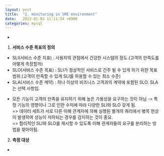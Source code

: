 ```yaml
---
layout: post
title:  "2. monitoring in SRE environment"
date:   2023-01-03 11:11:54 +0900
categories: mysql
---
```

* 
  
1. **서비스 수준 목표의 정의** 
- SLI(서비스 수준 지표) : 사용자의 관점에서 건강한 시스템의 정도.(고객의 만족도를 어떻게 측정할까)
- SLO(서비스 수준 목표) : SLI가 정상적인 서비스로 간주 될 수 있게 하기 위한 목표 범위.(고객이 만족할 수 있게 SLI를 허용할 수 있는 최소 수준)
- SLA(서비스 수준 계약) : 하나 이상의 비즈니스 고객과의 계약에 포함된 SLO. SLA는 선택 사항임.
* 모든 기능이 고객의 만족을 유지하기 위해 높은 가용성을 요구하는 것이 아님 -> 특정 기능의 영향이나 그로 인한 수익에 따라 다양한 SLI와 SLO 갖게 됨. </br>=> 데이터 세트가 서로 다른 이해 관계자에 의해 실행된 별개의 쿼리에서 병목 현상이 발생하여 성능이 저하되는 경우를 감지하는 것이 중요.</br> => 합리적인 SLI와 SLO를 제시할 수 있도록 이해 관계자들의 요구를 분리하는 방법을 찾아야됨.
      
2. **측정 대상**
- 
 